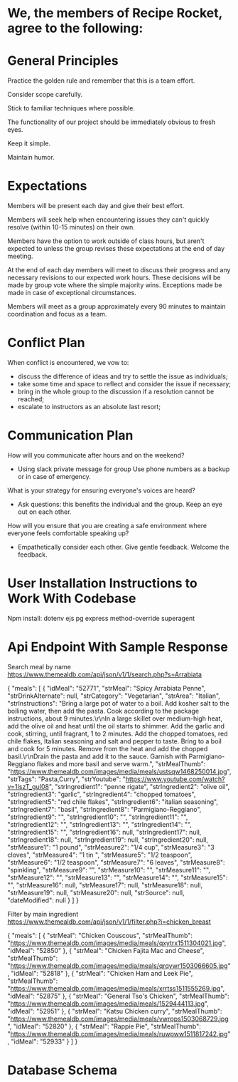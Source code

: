 # We, the members of Recipe Rocket, agree to the following:

# General Principles
Practice the golden rule and remember that this is a team effort.

Consider scope carefully.

Stick to familiar techniques where possible.

The functionality of our project should be immediately obvious to fresh eyes.

Keep it simple.

Maintain humor.

# Expectations

Members will be present each day and give their best effort.

Members will seek help when encountering issues they can't quickly resolve (within 10-15 minutes) on their own.

Members have the option to work outside of class hours, but aren't expected to unless the group revises these expectations at the end of day meeting.

At the end of each day members will meet to discuss their progress and any necessary revisions to our expected work hours. These decisions will be made by group vote where the simple majority wins. Exceptions made be made in case of exceptional circumstances.

Members will meet as a group approximately every 90 minutes to maintain coordination and focus as a team.

# Conflict Plan 

When conflict is encountered, we vow to:
* discuss the difference of ideas and try to settle the issue as individuals;
* take some time and space to reflect and consider the issue if necessary;
* bring in the whole group to the discussion if a resolution cannot be reached;
* escalate to instructors as an absolute last resort;

# Communication Plan 
How will you communicate after hours and on the weekend? 
- Using slack private message for group Use phone numbers as a backup or in case of emergency.

What is your strategy for ensuring everyone's voices are heard? 
- Ask questions: this benefits the individual and the group. Keep an eye out on each other.

How will you ensure that you are creating a safe environment where everyone feels comfortable speaking up? 
- Empathetically consider each other. Give gentle feedback. Welcome the feedback.

# User Installation Instructions to Work With Codebase

Npm install:
dotenv
ejs
pg
express
method-override
superagent

# Api Endpoint With Sample Response

Search meal by name
https://www.themealdb.com/api/json/v1/1/search.php?s=Arrabiata


{
  "meals": [
    {
      "idMeal": "52771",
      "strMeal": "Spicy Arrabiata Penne",
      "strDrinkAlternate": null,
      "strCategory": "Vegetarian",
      "strArea": "Italian",
      "strInstructions": "Bring a large pot of water to a boil. Add kosher salt to the boiling water, then add the pasta. Cook according to the package instructions, about 9 minutes.\r\nIn a large skillet over medium-high heat, add the olive oil and heat until the oil starts to shimmer. Add the garlic and cook, stirring, until fragrant, 1 to 2 minutes. Add the chopped tomatoes, red chile flakes, Italian seasoning and salt and pepper to taste. Bring to a boil and cook for 5 minutes. Remove from the heat and add the chopped basil.\r\nDrain the pasta and add it to the sauce. Garnish with Parmigiano-Reggiano flakes and more basil and serve warm.",
      "strMealThumb": "https://www.themealdb.com/images/media/meals/ustsqw1468250014.jpg",
      "strTags": "Pasta,Curry",
      "strYoutube": "https://www.youtube.com/watch?v=1IszT_guI08",
      "strIngredient1": "penne rigate",
      "strIngredient2": "olive oil",
      "strIngredient3": "garlic",
      "strIngredient4": "chopped tomatoes",
      "strIngredient5": "red chile flakes",
      "strIngredient6": "italian seasoning",
      "strIngredient7": "basil",
      "strIngredient8": "Parmigiano-Reggiano",
      "strIngredient9": "",
      "strIngredient10": "",
      "strIngredient11": "",
      "strIngredient12": "",
      "strIngredient13": "",
      "strIngredient14": "",
      "strIngredient15": "",
      "strIngredient16": null,
      "strIngredient17": null,
      "strIngredient18": null,
      "strIngredient19": null,
      "strIngredient20": null,
      "strMeasure1": "1 pound",
      "strMeasure2": "1/4 cup",
      "strMeasure3": "3 cloves",
      "strMeasure4": "1 tin ",
      "strMeasure5": "1/2 teaspoon",
      "strMeasure6": "1/2 teaspoon",
      "strMeasure7": "6 leaves",
      "strMeasure8": "spinkling",
      "strMeasure9": "",
      "strMeasure10": "",
      "strMeasure11": "",
      "strMeasure12": "",
      "strMeasure13": "",
      "strMeasure14": "",
      "strMeasure15": "",
      "strMeasure16": null,
      "strMeasure17": null,
      "strMeasure18": null,
      "strMeasure19": null,
      "strMeasure20": null,
      "strSource": null,
      "dateModified": null
    }
  ]
}

Filter by main ingredient
https://www.themealdb.com/api/json/v1/1/filter.php?i=chicken_breast


{
  "meals": [
    {
      "strMeal": "Chicken Couscous",
      "strMealThumb": "https://www.themealdb.com/images/media/meals/qxytrx1511304021.jpg",
      "idMeal": "52850"
    },
    {
      "strMeal": "Chicken Fajita Mac and Cheese",
      "strMealThumb": "https://www.themealdb.com/images/media/meals/qrqywr1503066605.jpg",
      "idMeal": "52818"
    },
    {
      "strMeal": "Chicken Ham and Leek Pie",
      "strMealThumb": "https://www.themealdb.com/images/media/meals/xrrtss1511555269.jpg",
      "idMeal": "52875"
    },
    {
      "strMeal": "General Tso's Chicken",
      "strMealThumb": "https://www.themealdb.com/images/media/meals/1529444113.jpg",
      "idMeal": "52951"
    },
    {
      "strMeal": "Katsu Chicken curry",
      "strMealThumb": "https://www.themealdb.com/images/media/meals/vwrpps1503068729.jpg",
      "idMeal": "52820"
    },
    {
      "strMeal": "Rappie Pie",
      "strMealThumb": "https://www.themealdb.com/images/media/meals/ruwpww1511817242.jpg",
      "idMeal": "52933"
    }
  ]
}

# Database Schema
